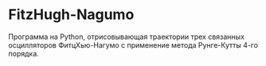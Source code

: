 # FitzHugh-Nagumo
Программа на Python, отрисовывающая траектории трех связанных осцилляторов ФитцХью-Нагумо с применение метода Рунге-Кутты 4-го порядка.
